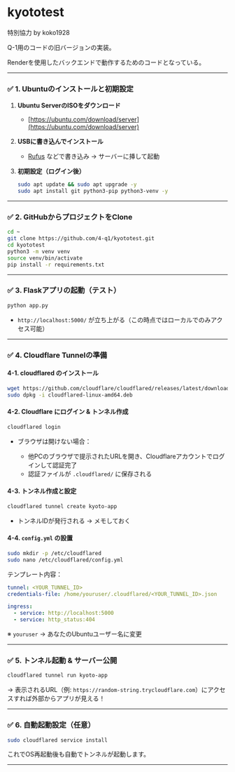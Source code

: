 # kyototest
特別協力 by koko1928


Q-1用のコードの旧バージョンの実装。


Renderを使用したバックエンドで動作するためのコードとなっている。


---

### ✅ 1. Ubuntuのインストールと初期設定

1. **Ubuntu ServerのISOをダウンロード**

   * [https://ubuntu.com/download/server](https://ubuntu.com/download/server)

2. **USBに書き込んでインストール**

   * [Rufus](https://rufus.ie/) などで書き込み → サーバーに挿して起動

3. **初期設定（ログイン後）**

   ```bash
   sudo apt update && sudo apt upgrade -y
   sudo apt install git python3-pip python3-venv -y
   ```

---

### ✅ 2. GitHubからプロジェクトをClone

```bash
cd ~
git clone https://github.com/4-q1/kyototest.git
cd kyototest
python3 -m venv venv
source venv/bin/activate
pip install -r requirements.txt
```

---

### ✅ 3. Flaskアプリの起動（テスト）

```bash
python app.py
```

* `http://localhost:5000/` が立ち上がる（この時点ではローカルでのみアクセス可能）

---

### ✅ 4. Cloudflare Tunnelの準備

#### 4-1. cloudflared のインストール

```bash
wget https://github.com/cloudflare/cloudflared/releases/latest/download/cloudflared-linux-amd64.deb
sudo dpkg -i cloudflared-linux-amd64.deb
```

#### 4-2. Cloudflare にログイン & トンネル作成

```bash
cloudflared login
```

* ブラウザは開けない場合：

  * 他PCのブラウザで提示されたURLを開き、Cloudflareアカウントでログインして認証完了
  * 認証ファイルが `.cloudflared/` に保存される

#### 4-3. トンネル作成と設定

```bash
cloudflared tunnel create kyoto-app
```

* トンネルIDが発行される → メモしておく

#### 4-4. `config.yml` の設置

```bash
sudo mkdir -p /etc/cloudflared
sudo nano /etc/cloudflared/config.yml
```

テンプレート内容：

```yaml
tunnel: <YOUR_TUNNEL_ID>
credentials-file: /home/youruser/.cloudflared/<YOUR_TUNNEL_ID>.json

ingress:
  - service: http://localhost:5000
  - service: http_status:404
```

※ `youruser` → あなたのUbuntuユーザー名に変更

---

### ✅ 5. トンネル起動 & サーバー公開

```bash
cloudflared tunnel run kyoto-app
```

→ 表示されるURL（例: `https://random-string.trycloudflare.com`）にアクセスすれば外部からアプリが見える！

---

### ✅ 6. 自動起動設定（任意）

```bash
sudo cloudflared service install
```

これでOS再起動後も自動でトンネルが起動します。

---




